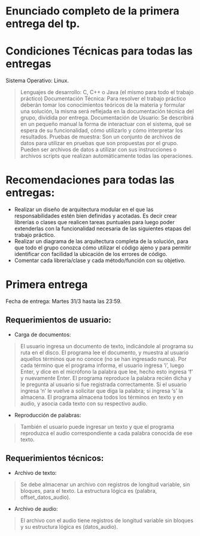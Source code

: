 # Enunciado completo de la primera entrega del tp.

# Condiciones Técnicas para todas las entregas #

Sistema Operativo: Linux.
> Lenguajes de desarrollo: C, C++ o Java (el mismo para todo el trabajo práctico)
> Documentación Técnica: Para resolver el trabajo práctico deberán tomar los conocimientos teóricos de la materia y formular una solución, la misma será reflejada en la documentación técnica del grupo, dividida por entrega.
> Documentación de Usuario: Se describirá en un pequeño manual la forma de interactuar con el sistema, qué se espera de su funcionalidad, cómo utilizarlo y cómo interpretar los resultados.
> Pruebas de muestra: Son un conjunto de archivos de datos para utilizar en pruebas que son propuestas por el grupo. Pueden ser archivos de datos a utilizar con sus instrucciones o archivos scripts que realizan automáticamente todas las operaciones.


# Recomendaciones para todas las entregas: #

  * Realizar un diseño de arquitectura modular en el que las responsabilidades estén bien definidas y acotadas. Es decir crear librerías o clases que realicen tareas puntuales para luego poder extenderlas con la funcionalidad necesaria de las siguientes etapas del trabajo práctico.
  * Realizar un diagrama de las arquitectura completa de la solución, para que todo el grupo conozca cómo utilizar el código ajeno y para permitir identificar con facilidad la ubicación de los errores de código.
  * Comentar cada librería/clase y cada método/función con su objetivo.


# Primera entrega #

Fecha de entrega: Martes 31/3 hasta las 23:59.

## Requerimientos de usuario: ##


  * Carga de documentos:

> El usuario ingresa un documento de texto, indicándole al programa su ruta en el disco.
> El programa lee el documento, y muestra al usuario aquellos términos que no conoce (no se han ingresado nunca). Por cada término que el programa informa, el usuario ingresa ‘i’, luego Enter, y dice en el micrófono la palabra que lee, hecho esto ingresa ‘f’ y nuevamente Enter. El programa reproduce la palabra recién dicha y le pregunta al usuario si fue registrada correctamente. Si el usuario ingresa ‘n’ le vuelve a solicitar que diga la palabra; si ingresa ‘s’ la almacena.
> El programa almacena todos los términos en texto y en audio, y asocia cada texto con su respectivo audio.


  * Reproducción de palabras:

> También el usuario puede ingresar un texto y que el programa reproduzca el audio correspondiente a cada palabra conocida de ese texto.


## Requerimientos técnicos: ##

  * Archivo de texto:

> Se debe almacenar un archivo con registros de longitud variable, sin bloques, para el texto. La estructura lógica es (palabra, offset\_datos\_audio).


  * Archivo de audio:

> El archivo con el audio tiene registros de longitud variable sin bloques y su estructura lógica es (datos\_audio).